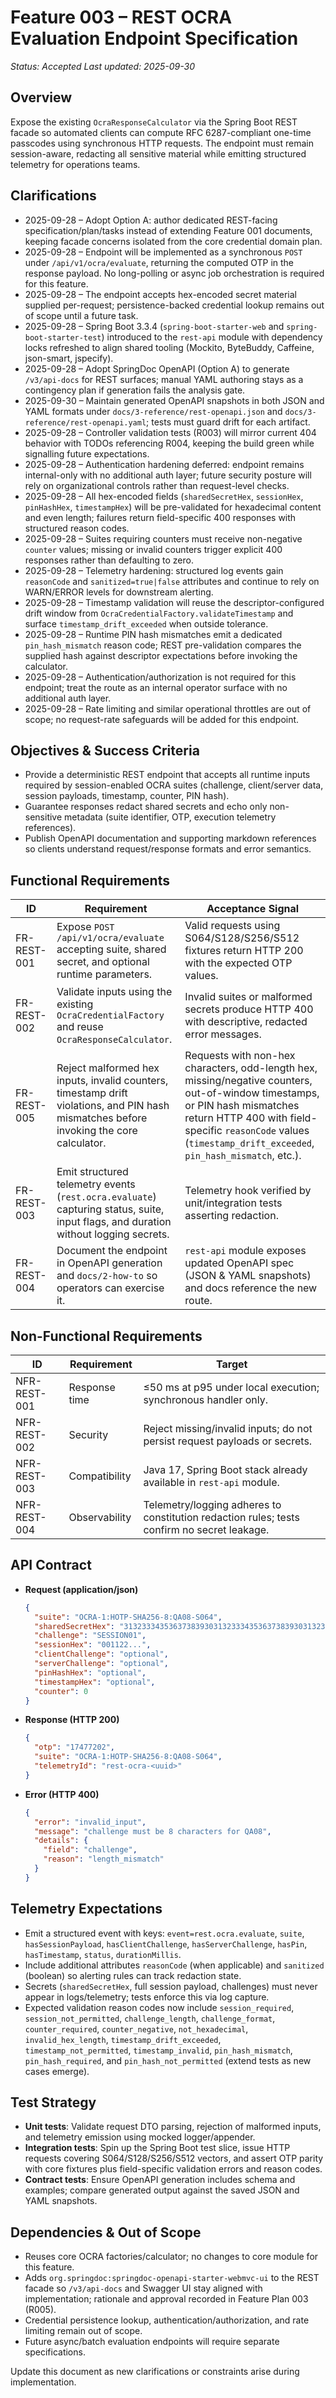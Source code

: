 # Feature 003 – REST OCRA Evaluation Endpoint Specification

_Status: Accepted_
_Last updated: 2025-09-30_

## Overview
Expose the existing `OcraResponseCalculator` via the Spring Boot REST facade so automated clients can compute RFC 6287-compliant one-time passcodes using synchronous HTTP requests. The endpoint must remain session-aware, redacting all sensitive material while emitting structured telemetry for operations teams.

## Clarifications
- 2025-09-28 – Adopt Option A: author dedicated REST-facing specification/plan/tasks instead of extending Feature 001 documents, keeping facade concerns isolated from the core credential domain plan.
- 2025-09-28 – Endpoint will be implemented as a synchronous `POST` under `/api/v1/ocra/evaluate`, returning the computed OTP in the response payload. No long-polling or async job orchestration is required for this feature.
- 2025-09-28 – The endpoint accepts hex-encoded secret material supplied per-request; persistence-backed credential lookup remains out of scope until a future task.
- 2025-09-28 – Spring Boot 3.3.4 (`spring-boot-starter-web` and `spring-boot-starter-test`) introduced to the `rest-api` module with dependency locks refreshed to align shared tooling (Mockito, ByteBuddy, Caffeine, json-smart, jspecify).
- 2025-09-28 – Adopt SpringDoc OpenAPI (Option A) to generate `/v3/api-docs` for REST surfaces; manual YAML authoring stays as a contingency plan if generation fails the analysis gate.
- 2025-09-30 – Maintain generated OpenAPI snapshots in both JSON and YAML formats under `docs/3-reference/rest-openapi.json` and `docs/3-reference/rest-openapi.yaml`; tests must guard drift for each artifact.
- 2025-09-28 – Controller validation tests (R003) will mirror current 404 behavior with TODOs referencing R004, keeping the build green while signalling future expectations.
- 2025-09-28 – Authentication hardening deferred: endpoint remains internal-only with no additional auth layer; future security posture will rely on organizational controls rather than request-level checks.
- 2025-09-28 – All hex-encoded fields (`sharedSecretHex`, `sessionHex`, `pinHashHex`, `timestampHex`) will be pre-validated for hexadecimal content and even length; failures return field-specific 400 responses with structured reason codes.
- 2025-09-28 – Suites requiring counters must receive non-negative `counter` values; missing or invalid counters trigger explicit 400 responses rather than defaulting to zero.
- 2025-09-28 – Telemetry hardening: structured log events gain `reasonCode` and `sanitized=true|false` attributes and continue to rely on WARN/ERROR levels for downstream alerting.
- 2025-09-28 – Timestamp validation will reuse the descriptor-configured drift window from `OcraCredentialFactory.validateTimestamp` and surface `timestamp_drift_exceeded` when outside tolerance.
- 2025-09-28 – Runtime PIN hash mismatches emit a dedicated `pin_hash_mismatch` reason code; REST pre-validation compares the supplied hash against descriptor expectations before invoking the calculator.
- 2025-09-28 – Authentication/authorization is not required for this endpoint; treat the route as an internal operator surface with no additional auth layer.
- 2025-09-28 – Rate limiting and similar operational throttles are out of scope; no request-rate safeguards will be added for this endpoint.

## Objectives & Success Criteria
- Provide a deterministic REST endpoint that accepts all runtime inputs required by session-enabled OCRA suites (challenge, client/server data, session payloads, timestamp, counter, PIN hash).
- Guarantee responses redact shared secrets and echo only non-sensitive metadata (suite identifier, OTP, execution telemetry references).
- Publish OpenAPI documentation and supporting markdown references so clients understand request/response formats and error semantics.

## Functional Requirements
| ID | Requirement | Acceptance Signal |
|----|-------------|-------------------|
| FR-REST-001 | Expose `POST /api/v1/ocra/evaluate` accepting suite, shared secret, and optional runtime parameters. | Valid requests using S064/S128/S256/S512 fixtures return HTTP 200 with the expected OTP values. |
| FR-REST-002 | Validate inputs using the existing `OcraCredentialFactory` and reuse `OcraResponseCalculator`. | Invalid suites or malformed secrets produce HTTP 400 with descriptive, redacted error messages. |
| FR-REST-005 | Reject malformed hex inputs, invalid counters, timestamp drift violations, and PIN hash mismatches before invoking the core calculator. | Requests with non-hex characters, odd-length hex, missing/negative counters, out-of-window timestamps, or PIN hash mismatches return HTTP 400 with field-specific `reasonCode` values (`timestamp_drift_exceeded`, `pin_hash_mismatch`, etc.). |
| FR-REST-003 | Emit structured telemetry events (`rest.ocra.evaluate`) capturing status, suite, input flags, and duration without logging secrets. | Telemetry hook verified by unit/integration tests asserting redaction. |
| FR-REST-004 | Document the endpoint in OpenAPI generation and `docs/2-how-to` so operators can exercise it. | `rest-api` module exposes updated OpenAPI spec (JSON & YAML snapshots) and docs reference the new route. |

## Non-Functional Requirements
| ID | Requirement | Target |
|----|-------------|--------|
| NFR-REST-001 | Response time | ≤50 ms at p95 under local execution; synchronous handler only. |
| NFR-REST-002 | Security | Reject missing/invalid inputs; do not persist request payloads or secrets. |
| NFR-REST-003 | Compatibility | Java 17, Spring Boot stack already available in `rest-api` module. |
| NFR-REST-004 | Observability | Telemetry/logging adheres to constitution redaction rules; tests confirm no secret leakage. |

## API Contract
- **Request (application/json)**
  ```json
  {
    "suite": "OCRA-1:HOTP-SHA256-8:QA08-S064",
    "sharedSecretHex": "3132333435363738393031323334353637383930313233343536373839303132",
    "challenge": "SESSION01",
    "sessionHex": "001122...",
    "clientChallenge": "optional",
    "serverChallenge": "optional",
    "pinHashHex": "optional",
    "timestampHex": "optional",
    "counter": 0
  }
  ```
- **Response (HTTP 200)**
  ```json
  {
    "otp": "17477202",
    "suite": "OCRA-1:HOTP-SHA256-8:QA08-S064",
    "telemetryId": "rest-ocra-<uuid>"
  }
  ```
- **Error (HTTP 400)**
  ```json
  {
    "error": "invalid_input",
    "message": "challenge must be 8 characters for QA08",
    "details": {
      "field": "challenge",
      "reason": "length_mismatch"
    }
  }
  ```

## Telemetry Expectations
- Emit a structured event with keys: `event=rest.ocra.evaluate`, `suite`, `hasSessionPayload`, `hasClientChallenge`, `hasServerChallenge`, `hasPin`, `hasTimestamp`, `status`, `durationMillis`.
- Include additional attributes `reasonCode` (when applicable) and `sanitized` (boolean) so alerting rules can track redaction state.
- Secrets (`sharedSecretHex`, full session payload, challenges) must never appear in logs/telemetry; tests enforce this via log capture.
- Expected validation reason codes now include `session_required`, `session_not_permitted`, `challenge_length`, `challenge_format`, `counter_required`, `counter_negative`, `not_hexadecimal`, `invalid_hex_length`, `timestamp_drift_exceeded`, `timestamp_not_permitted`, `timestamp_invalid`, `pin_hash_mismatch`, `pin_hash_required`, and `pin_hash_not_permitted` (extend tests as new cases emerge).

## Test Strategy
- **Unit tests**: Validate request DTO parsing, rejection of malformed inputs, and telemetry emission using mocked logger/appender.
- **Integration tests**: Spin up the Spring Boot test slice, issue HTTP requests covering S064/S128/S256/S512 vectors, and assert OTP parity with core fixtures plus field-specific validation errors and reason codes.
- **Contract tests**: Ensure OpenAPI generation includes schema and examples; compare generated output against the saved JSON and YAML snapshots.

## Dependencies & Out of Scope
- Reuses core OCRA factories/calculator; no changes to core module for this feature.
- Adds `org.springdoc:springdoc-openapi-starter-webmvc-ui` to the REST facade so `/v3/api-docs` and Swagger UI stay aligned with implementation; rationale and approval recorded in Feature Plan 003 (R005).
- Credential persistence lookup, authentication/authorization, and rate limiting remain out of scope.
- Future async/batch evaluation endpoints will require separate specifications.

Update this document as new clarifications or constraints arise during implementation.
